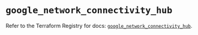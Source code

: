 # `google_network_connectivity_hub`

Refer to the Terraform Registry for docs: [`google_network_connectivity_hub`](https://registry.terraform.io/providers/hashicorp/google-beta/6.38.0/docs/resources/google_network_connectivity_hub).
